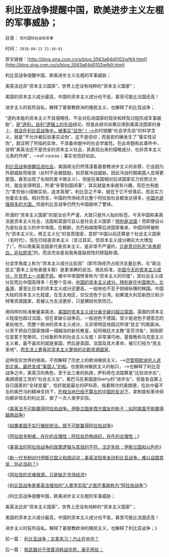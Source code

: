 # 利比亚战争提醒中国，欧美进步主义左棍的军事威胁；

目录： `现代国际社会和军事` 

时间： `2016-04-13 21:16:41` 

原文链接：[http://blog.sina.com.cn/s/blog_5563a64d0102wfk9.html](http://blog.sina.com.cn/s/blog_5563a64d0102wfk9.html)

利比亚战争提醒中国，欧美进步主义左棍的军事威胁；

美英法远非“资本主义国家”，世界上还没有纯粹的“资本主义国家”；

美国的资本主义成分最高，中国的资本主义成分也不低，甚至可能比法国还高！

进步主义的狂热自私，解释了基督教欧洲的殖民主义，也解释了利比亚战争；

“逐利本能的资本主义不具侵略性，不会对后进国家的现状和转型过程形成军事威胁”，[是“逐利，自利”逻辑上的先验](../../../2016/3/31/美国的战争是科学，纳粹的战争技巧是艺术；.md)结论。但是此结论如果应用到美英法国家的身上，[就会在利比亚战争中，被事实“证伪”！——>](../../../2013/6/23/共产主义的适用性，利比亚战争潜藏的深远危机.md)此时提醒“社会学先验”的科学含义，就是“不允许被后验事实证伪”，这不是信仰；而是若的确发生了“事实性证伪”，就证明了所指的实体，不具备命题中的社会学属性。在此命题和此事件中，说明“美英法还不是完全的资本主义社会，其表现出来的侵略成分，也非资本主义元素的作用”，——>of
course；事实也恰好如此。

[利比亚战争提醒后进社会](../../../2012/2/9/世界上小国的公有制和专制倾向大同小异.md)，美国政治仍然荡漾着基督教进步主义的余孽，它会因为外部威胁而收敛（此时不会被鼓励，如苏联冷战威胁，因此冷战时期美国人显得更爱国，甚至出现了右倾的麦卡锡主义），但是在美国相对后进国家实力优势过大时，就会变得明显，所谓“多管别国闲事”，其实就是本来就有兴趣，现在也有能力“拿穷弱小国做实验，追求真理”。利比亚之不幸，就在于它不但落后，而且实力也委实太弱。相对而言，中国的市场经济比整个阿拉伯社会都发达得多，[中国也是强得多的大国。](http://blog.sina.com.cn/s/blog_cc521dde0102veu3.html)但是利比亚战争仍然为中国敲响了警钟。

所谓的“资本主义国家”的提法也不严谨，大致只是外人贴的标签。今天中国称美英法是资本主义社会，法国和英国可自认是社会主义国家！[特别是法国](../../../2011/10/23/为什么不能用人道主义理由，干涉自治主权的内政.md)！而即便自以为是社会主义的中华帝国，在朝鲜，古巴和越南等后进国家看来，中国同样被称为“资本主义化，修正主义化”的变质国家，意即“中国以前还算是个社会主义国家（毛时代），现在已经是资本主义（言过其实，但资本主义成分确实大大增加了）”。所以用美英法国家代表资本主义，是非常不严谨的，[只是意识形态“非黑即白，非社即资”](../../../2010/8/16/“自已作主了”！这就是民主！.md)的，而且完全是自我角度敌视性的狭隘称谓。

社会学角度上称为“资本主义成分比较高”（即市场经济占经济总量比例，与“政治民主”基本上没有直接关联）是更准确的说法。按此标准，[中国今天的资本主义成分，在世界上一点都不低](../../../2011/8/13/中国在世界上相对民主和开明.md)。被中华帝国愤青称为“资本主义的印度”，其社会主义成分反而比中国高得多！在整个亚洲，[中国的资本主义成分，特别是在中国南方，比香港](../../../2013/2/18/香港不民主，也不自由，资本主义程度不高.md)，甚至比日本的资本主义成分还要高，一般地也不亚于财阀纵横的韩国。中国大陆的资本主义化程度，在亚太地区，仅仅逊色于台湾。如果澳大利亚新西兰和沙特等资源国家，若被认为生活更好，只是横财优势而已。

用同样的标准衡量美英法，[美国的资本主义成分毫无疑问超过英国](../../../2016/3/19/“美国资本主义得益于大海为美国带去和平”的左派误区.md)，英国的资本主义程度也超过法国，但在拿破仑战争后，一般逊色于德国，至少是逊色于德意志的某些地方。而整个欧洲的资本主义成分，又非常明显地超过所谓“民主”的南美洲。以至于把自已国家搞得一塌糊涂的新任教皇，前阿根廷大主教“圣芳济各”，刚刚即位宣誓于梵蒂冈，已经象积年的社会主义左棍！非常凑巧地，基督教和马克思主义主义者，最不喜欢的就是美国，然后是英国，法国及其大革命，被它们视为“民主圣地”，[而生活上更喜欢资本主义更弱的北欧资源国家](../../../2011/6/26/瑞典模式的北欧神话还会延续一段时间.md)。

这种现实世界的格局，不但解释了历史上的欧洲殖民主义，——>[尽管把欧洲穷人送到北美，最终变成“美国人”的船](../../../2011/10/3/欧洲是民主的后进社会；现代资本主义制度发源于美洲殖民地.md)，也是欧洲殖民主义的船只，——>也解释了利比亚战争之中，美英汉的角色，至于此三者的执政，萨科奇在法国算是“比较进步右”，奥朗德是工党的“社会主义左”，奥巴马在美国是liberty的“进步左”。但是各自算上自已国家的“全球变量”，恰好就是最左的萨科奇，拖着稍次的奥朗德，在此中最不左的奥巴马的精神支持下，[在相当地已经不算左的中国的反对下](../../../2012/2/16/中国否决叙利亚决议，符合普世的个体价值观.md)，拿制度和革命倾向都非常左的利比亚，做了一次人类学实验。

《[美英法不可能赢得阿拉伯战争，伊斯兰国是西方盟友的影子；如同美国不能赢得越南战争](../../../2016/2/24/为什么美国不能赢得越南战争？及阿拉伯战争.md)》

《[如果美国不实行殖民统治，就不可能赢得阿拉伯战争](../../../2016/2/25/如果美国不实行殖民统治，就不可能赢得阿拉伯战争；.md)》

《[阿拉伯专制者，存在的合理性；阿拉伯恐怖组织，存在的合理性；](../../../2016/2/25/阿拉伯的专制者，独裁者，恐怖组织的存在的合理性.md)》

《[美英法的阿拉伯战争的政策逻辑与其目的不符，注定失败；伊斯兰国和以色列](../../../2016/2/26/美英法，以色列和伊斯兰国，谁聪明？谁正确，谁错误？.md)》

《[新一代专制对付伊斯兰国义和团运动；美英法轻率发动利比亚战争，难以自圆其说：何必当初？](../../../2016/2/26/美英法轻率发动利比亚战争，难以自圆其说：何必当初？.md)》

《[阿拉伯的灾难根源，只是缺乏市场经济](../../../2016/2/28/阿拉伯的灾难根源，只是缺乏市场经济；.md)》

《[利比亚战争是美英法强加的“人类学实验”之医疗事故称为“阿拉伯战争”](../../../2016/4/12/利比亚战争是被强加的“人类学实验”.md)》

《利比亚战争提醒中国，欧美进步主义左棍的军事威胁；

美英法远非“资本主义国家”，世界上还没有纯粹的“资本主义国家”；

美国的资本主义成分最高，中国的资本主义成分也不低，甚至可能比法国还高！

进步主义的狂热自私，解释了基督教欧洲的殖民主义，也解释了利比亚战争；》

前一篇： [利比亚战争：文革恶习！岂止在中华？](../../../2016/4/14/利比亚战争：文革恶习！岂止在中华？.md)

后一篇： [核武器对于改善消耗战劣势，毫无用处；](../../../2016/4/11/核武器对于改善消耗战劣势，毫无用处；.md)


